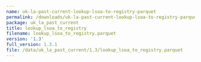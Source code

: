 ```yaml
---
name: uk-la-past-current-lookup-lsoa-to-registry-parquet
permalink: /downloads/uk-la-past-current-lookup-lsoa-to-registry-parquet/1_3
package: uk_la_past_current
title: lookup_lsoa_to_registry
filename: lookup_lsoa_to_registry.parquet
version: '1.3'
full_version: 1.3.1
file: /data/uk_la_past_current/1.3/lookup_lsoa_to_registry.parquet
---
```

